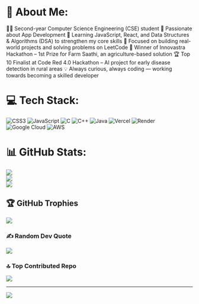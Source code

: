 # 💫 About Me:
👨‍💻 Second-year Computer Science Engineering (CSE) student 
📱 Passionate about App Development 
🧠 Learning JavaScript, React, and Data Structures & Algorithms (DSA) to strengthen my core skills
🚀 Focused on building real-world projects and solving problems on LeetCode
🥇 Winner of Innovastra Hackathon – 1st Prize for Farm Saathi, an agriculture-based solution
🏆 Top 10 Finalist at Code Red 4.0 Hackathon – AI project for early disease detection in rural areas
💡 Always curious, always coding — working towards becoming a skilled developer

# 💻 Tech Stack:
![CSS3](https://img.shields.io/badge/css3-%231572B6.svg?style=for-the-badge&logo=css3&logoColor=white) ![JavaScript](https://img.shields.io/badge/javascript-%23323330.svg?style=for-the-badge&logo=javascript&logoColor=%23F7DF1E) ![C](https://img.shields.io/badge/c-%2300599C.svg?style=for-the-badge&logo=c&logoColor=white) ![C++](https://img.shields.io/badge/c++-%2300599C.svg?style=for-the-badge&logo=c%2B%2B&logoColor=white) ![Java](https://img.shields.io/badge/java-%23ED8B00.svg?style=for-the-badge&logo=openjdk&logoColor=white) ![Vercel](https://img.shields.io/badge/vercel-%23000000.svg?style=for-the-badge&logo=vercel&logoColor=white) ![Render](https://img.shields.io/badge/Render-%46E3B7.svg?style=for-the-badge&logo=render&logoColor=white) ![Google Cloud](https://img.shields.io/badge/GoogleCloud-%234285F4.svg?style=for-the-badge&logo=google-cloud&logoColor=white) ![AWS](https://img.shields.io/badge/AWS-%23FF9900.svg?style=for-the-badge&logo=amazon-aws&logoColor=white)
# 📊 GitHub Stats:
![](https://github-readme-stats.vercel.app/api?username=Darkfalcon2804&theme=dark&hide_border=false&include_all_commits=true&count_private=false)<br/>
![](https://github-readme-streak-stats.herokuapp.com/?user=Darkfalcon2804&theme=dark&hide_border=false)<br/>
![](https://github-readme-stats.vercel.app/api/top-langs/?username=Darkfalcon2804&theme=dark&hide_border=false&include_all_commits=true&count_private=false&layout=compact)

## 🏆 GitHub Trophies
![](https://github-profile-trophy.vercel.app/?username=Darkfalcon2804&theme=onedark&no-frame=false&no-bg=true&margin-w=4)

### ✍️ Random Dev Quote
![](https://quotes-github-readme.vercel.app/api?type=horizontal&theme=radical)

### 🔝 Top Contributed Repo
![](https://github-contributor-stats.vercel.app/api?username=Darkfalcon2804&limit=5&theme=dark&combine_all_yearly_contributions=true)

---
[![](https://visitcount.itsvg.in/api?id=Darkfalcon2804&icon=0&color=0)](https://visitcount.itsvg.in)

<!-- Proudly created with GPRM ( https://gprm.itsvg.in ) -->
